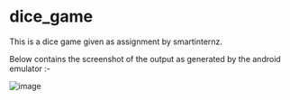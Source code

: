 # dice_game
This is a dice game given as assignment by smartinternz.

Below contains the screenshot of the output as generated by the android emulator :-

![image](https://github.com/pratyush-b2002/dice_game/assets/144429844/2e112a6e-810a-4094-be9b-e63eafaa584d)

